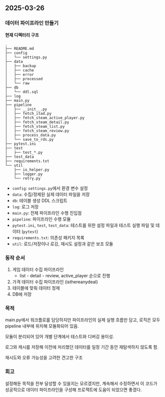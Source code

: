 ## 2025-03-26

### 데이터 파이프라인 만들기

**현재 디렉터리 구조**

```plain
.
├── README.md
├── config
│   └── settings.py
├── data
│   ├── backup
│   ├── cache
│   ├── error
│   ├── processed
│   └── raw
├── db
│   └── ddl.sql
├── log
├── main.py
├── pipeline
│   ├── __init__.py
│   ├── fetch_itad.py
│   ├── fetch_steam_active_player.py
│   ├── fetch_steam_detail.py
│   ├── fetch_steam_list.py
│   ├── fetch_steam_review.py
│   ├── process_data.py
│   └── save_to_rds.py
├── pytest.ini
├── test
│   ├── test_*.py
├── test_data
├── requirements.txt
└── util
    ├── io_helper.py
    ├── logger.py
    └── retry.py
```

- `config`: `settings.py`에서 환경 변수 설정
- `data`: 수집/정제된 실제 데이터 파일을 저장
- `db`: 테이블 생성 DDL 스크립트
- `log`: 로그 저장
- `main.py`: 전체 파이프라인 수행 진입점
- `pipeline`: 파이프라인 수행 모듈
- `pytest.ini`, `test`, `test_data`: 테스트를 위한 설정 파일과 테스트 실행 파일 및 데이터 (`pytest`)
- `requirements.txt`: 의존성 패키지 목록
- `util`: 로드/저장이나 로깅, 재시도 설정과 같은 보조 모듈

### 동작 순서

1. 게임 데이터 수집 파이프라인
   - list - detail - review, active_player 순으로 진행
2. 가격 데이터 수집 파이프라인 (isthereanydeal)
3. 테이블에 맞춰 데이터 정제
4. DB에 저장

### 목적

main.py에서 워크플로를 담당하지만 파이프라인의 실제 실행 흐름만 담고, 로직은 모두 pipeline 내부에 위치해 모듈화되어 있음.

모듈이 분리되어 있어 개별 단계에서 테스트와 디버깅 용이성.

로그와 캐시를 저장해 이전에 처리했던 데이터를 일정 기간 동안 재탐색하지 않도록 함.

재시도와 오류 가능성을 고려한 견고한 구조

### 회고

설정해둔 목적을 전부 달성할 수 있을지는 모르겠지만, 계속해서 수정하면서 이 코드가 성공적으로 데이터 파이프라인을 구성해 프로젝트에 도움이 되었으면 좋겠다.
